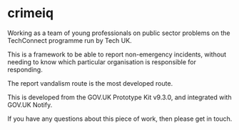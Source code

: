 # crimeiq
Working as a team of young professionals on public sector problems on the TechConnect programme run by Tech UK.

This is a framework to be able to report non-emergency incidents, without needing to know which particular organisation is responsible for responding.

The report vandalism route is the most developed route.

This is developed from the GOV.UK Prototype Kit v9.3.0, and integrated with GOV.UK Notify.

If you have any questions about this piece of work, then please get in touch.
